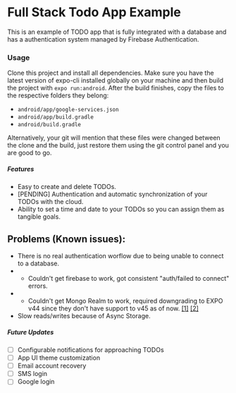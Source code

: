 # Full Stack Todo App Example
This is an example of TODO app that is fully integrated with a database and has a authentication system managed by Firebase Authentication.

### Usage
Clone this project and install all dependencies. Make sure you have the latest version of expo-cli installed globally on your machine and then build the project with `expo run:android`. After the build finishes, copy the files to the respective folders they belong:
- `android/app/google-services.json`
- `android/app/build.gradle`
- `android/build.gradle`

Alternatively, your git will mention that these files were changed between the clone and the build, just restore them using the git control panel and you are good to go.

##### Features
- Easy to create and delete TODOs.
- [PENDING] Authentication and automatic synchronization of your TODOs with the cloud.
- Ability to set a time and date to your TODOs so you can assign them as tangible goals.

## Problems (Known issues):
- There is no real authentication worflow due to being unable to connect to a database.
- - Couldn't get firebase to work, got consistent "auth/failed to connect" errors.
- - Couldn't get Mongo Realm to work, required downgrading to EXPO v44 since they don't have support to v45 as of now. [[1]](https://www.mongodb.com/docs/realm/sdk/react-native/install/#prerequisites) [[2]](https://github.com/realm/realm-js/issues/4639)
- Slow reads/writes because of Async Storage.

##### Future Updates
- [ ] Configurable notifications for approaching TODOs
- [ ] App UI theme customization
- [ ] Email account recovery
- [ ] SMS login
- [ ] Google login
